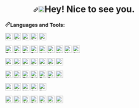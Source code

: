 <h1 align="center"><a id="user-content-hi-im-adam" class="anchor" aria-hidden="true" href="#hi-im-adam"><svg class="octicon octicon-link" viewBox="0 0 16 16" version="1.1" width="16" height="16" aria-hidden="true"><path fill-rule="evenodd" d="M7.775 3.275a.75.75 0 001.06 1.06l1.25-1.25a2 2 0 112.83 2.83l-2.5 2.5a2 2 0 01-2.83 0 .75.75 0 00-1.06 1.06 3.5 3.5 0 004.95 0l2.5-2.5a3.5 3.5 0 00-4.95-4.95l-1.25 1.25zm-4.69 9.64a2 2 0 010-2.83l2.5-2.5a2 2 0 012.83 0 .75.75 0 001.06-1.06 3.5 3.5 0 00-4.95 0l-2.5 2.5a3.5 3.5 0 004.95 4.95l1.25-1.25a.75.75 0 00-1.06-1.06l-1.25 1.25a2 2 0 01-2.83 0z"></path></svg></a><a target="_blank" rel="noopener noreferrer" href="https://raw.githubusercontent.com/iampavangandhi/iampavangandhi/master/gifs/Hi.gif"><img src="https://raw.githubusercontent.com/iampavangandhi/iampavangandhi/master/gifs/Hi.gif" width="20px" style="max-width:100%;"></a>Hey! Nice to see you.</h1>

<h3><a id="user-content-things-i-code-with" class="anchor" aria-hidden="true" href="#things-i-code-with"><svg class="octicon octicon-link" viewBox="0 0 16 16" version="1.1" width="16" height="16" aria-hidden="true"><path fill-rule="evenodd" d="M7.775 3.275a.75.75 0 001.06 1.06l1.25-1.25a2 2 0 112.83 2.83l-2.5 2.5a2 2 0 01-2.83 0 .75.75 0 00-1.06 1.06 3.5 3.5 0 004.95 0l2.5-2.5a3.5 3.5 0 00-4.95-4.95l-1.25 1.25zm-4.69 9.64a2 2 0 010-2.83l2.5-2.5a2 2 0 012.83 0 .75.75 0 001.06-1.06 3.5 3.5 0 00-4.95 0l-2.5 2.5a3.5 3.5 0 004.95 4.95l1.25-1.25a.75.75 0 00-1.06-1.06l-1.25 1.25a2 2 0 01-2.83 0z"></path></svg></a>Languages and Tools:</h3>

<p>
  <a
    target="_blank"
    rel="noopener noreferrer"
    href="https://img.shields.io/badge/JavaScript-323330?logo=javascript&logoColor=F7DF1E"
    ><img
      src="https://img.shields.io/badge/JavaScript-323330?logo=javascript&logoColor=F7DF1E"
      alt="Javascript"
      data-canonical-src="https://img.shields.io/badge/JavaScript-323330?logo=javascript&logoColor=F7DF1E"
      style="max-width: auto; height: 23px; "
  /></a>
  <a
    target="_blank"
    rel="noopener noreferrer"
    href="https://img.shields.io/badge/Python-F7DF1E?style=flat&amp;logo=python&amp;logoColor=black"
    ><img
      src="https://img.shields.io/badge/Python-F7DF1E?style=flat&amp;logo=python&amp;logoColor=black"
      alt="Python"
      data-canonical-src="https://img.shields.io/badge/Python-F7DF1E?style=flat&amp;logo=python&amp;logoColor=black"
      style="max-width: auto; height: 23px; "
  /></a>
  <a
    target="_blank"
    rel="noopener noreferrer"
    href="https://img.shields.io/badge/TypeScript-007ACC?style=for-the-badge&logo=typescript&logoColor=white"
    ><img
      src="https://img.shields.io/badge/TypeScript-007ACC?style=for-the-badge&logo=typescript&logoColor=white"
      alt="Typescript"
      data-canonical-src="https://img.shields.io/badge/TypeScript-007ACC?style=for-the-badge&logo=typescript&logoColor=white"
      style="height: 23px; max-width: auto"
  /></a>
  <a
    target="_blank"
    rel="noopener noreferrer"
    href="https://img.shields.io/badge/PHP-777BB4?style=for-the-badge&logo=php&logoColor=white"
    ><img
      src="https://img.shields.io/badge/PHP-777BB4?style=for-the-badge&logo=php&logoColor=white"
      alt="PHP"
      data-canonical-src="https://img.shields.io/badge/PHP-777BB4?style=for-the-badge&logo=php&logoColor=white"
      style="height: 23px; max-width: auto"
  /></a>
  <a
    target="_blank"
    rel="noopener noreferrer"
    href="https://img.shields.io/badge/Ruby-CC342D?style=for-the-badge&logo=ruby&logoColor=white"
    ><img
      src="https://img.shields.io/badge/Ruby-CC342D?style=for-the-badge&logo=ruby&logoColor=white"
      alt="Ruby"
      data-canonical-src="https://img.shields.io/badge/Ruby-CC342D?style=for-the-badge&logo=ruby&logoColor=white"
      style="height: 23px; max-width: auto"
  /></a>
</p>
  

<p>
  <a
    target="_blank"
    rel="noopener noreferrer"
    href="https://img.shields.io/badge/React-20232A?style=flat&amp;logo=react&amp;logoColor=61DAFB"
    ><img
      src="https://img.shields.io/badge/React-20232A?style=flat&amp;logo=react&amp;logoColor=61DAFB"
      alt="React"
      data-canonical-src="https://img.shields.io/badge/React-20232A?style=flat&amp;logo=react&amp;logoColor=61DAFB"
      style="max-width: auto; height: 23px; "
  /></a>
  <a
    target="_blank"
    rel="noopener noreferrer"
    href="https://img.shields.io/badge/React_Router-CA4245?style=flat&amp;logo=react-router&amp;logoColor=white"
    ><img
      src="https://img.shields.io/badge/React_Router-CA4245?style=flat&amp;logo=react-router&amp;logoColor=white"
      alt="React-router"
      data-canonical-src="https://img.shields.io/badge/React_Router-CA4245?style=flat&amp;logo=react-router&amp;logoColor=white"
      style="max-width: auto; height: 23px; "
  /></a>
  <a
    target="_blank"
    rel="noopener noreferrer"
    href="https://img.shields.io/badge/Redux-593D88?style=flat&amp;logo=redux&amp;logoColor=white"
    ><img
      src="https://img.shields.io/badge/Redux-593D88?style=flat&amp;logo=redux&amp;logoColor=white"
      alt="Redux"
      data-canonical-src="https://img.shields.io/badge/Redux-593D88?style=flat&amp;logo=redux&amp;logoColor=white"
      style="max-width: auto; height: 23px; "
  /></a>
  <a
    target="_blank"
    rel="noopener noreferrer"
    href="https://img.shields.io/badge/Rxjs-593D88?style=flat&amp;logo=Rxjs&amp;logoColor=white"
    ><img
      src="https://img.shields.io/badge/Rxjs-593D88?style=flat&amp;logo=Rxjs&amp;logoColor=white"
      alt="Rxjs"
      data-canonical-src="https://img.shields.io/badge/Rxjs-593D88?style=flat&amp;logo=Rxjs&amp;logoColor=white"
      style="max-width: auto; height: 23px; "
  /></a>
  <a
    target="_blank"
    rel="noopener noreferrer"
    href="https://img.shields.io/badge/Angular-20232A?style=flat&amp;logo=angular&amp;logoColor=61DAFB"
    ><img
      src="https://img.shields.io/badge/Angular-20232A?style=flat&amp;logo=angular&amp;logoColor=61DAFB"
      alt="Angular"
      data-canonical-src="https://img.shields.io/badge/Angular-20232A?style=flat&amp;logo=angular&amp;logoColor=61DAFB"
      style="max-width: auto; height: 23px; "
  /></a>
    <a
    target="_blank"
    rel="noopener noreferrer"
    href="https://img.shields.io/badge/Vue.js-35495E?style=for-the-badge&logo=vuedotjs&logoColor=4FC08D"
    ><img
      src="https://img.shields.io/badge/Vue.js-35495E?style=for-the-badge&logo=vuedotjs&logoColor=4FC08D"
      alt="Vue"
      data-canonical-src="https://img.shields.io/badge/Vue.js-35495E?style=for-the-badge&logo=vuedotjs&logoColor=4FC08D"
      style="height: 23px; max-width: auto"
  /></a>
    <a
    target="_blank"
    rel="noopener noreferrer"
    href="https://img.shields.io/badge/next.js-000000?style=for-the-badge&logo=nextdotjs&logoColor=white"
    ><img
      src="https://img.shields.io/badge/next.js-000000?style=for-the-badge&logo=nextdotjs&logoColor=white"
      alt="Next"
      data-canonical-src="https://img.shields.io/badge/next.js-000000?style=for-the-badge&logo=nextdotjs&logoColor=white"
      style="height: 23px; max-width: auto"
  /></a>
    <a
    target="_blank"
    rel="noopener noreferrer"
    href="https://img.shields.io/badge/nuxt.js-00C58E?style=for-the-badge&logo=nuxtdotjs&logoColor=white"
    ><img
      src="https://img.shields.io/badge/nuxt.js-00C58E?style=for-the-badge&logo=nuxtdotjs&logoColor=white"
      alt="Nuxt"
      data-canonical-src="https://img.shields.io/badge/nuxt.js-00C58E?style=for-the-badge&logo=nuxtdotjs&logoColor=white"
      style="height: 23px; max-width: auto"
  /></a>
  <a
    target="_blank"
    rel="noopener noreferrer"
    href="https://img.shields.io/badge/Apollo-20232A?style=flat&amp;logo=Apollo&amp;logoColor=61DAFB"
    ><img
      src="https://img.shields.io/badge/Apollo-20232A?style=flat&amp;logo=Apollo&amp;logoColor=61DAFB"
      alt="Apollo"
      data-canonical-src="https://img.shields.io/badge/Apollo-20232A?style=flat&amp;logo=Apollo&amp;logoColor=61DAFB"
      style="max-width: auto; height: 23px; "
  /></a>
</p>

<p>
 <a
    target="_blank"
    rel="noopener noreferrer"
    href="https://img.shields.io/badge/Sass-CC6699?style=flat&amp;logo=sass&amp;logoColor=white"
    ><img
      src="https://img.shields.io/badge/Sass-CC6699?style=flat&amp;logo=sass&amp;logoColor=white"
      alt="Sass"
      data-canonical-src="https://img.shields.io/badge/Sass-CC6699?style=flat&amp;logo=sass&amp;logoColor=white"
      style="max-width: auto; height: 23px; "
  /></a>
  <a
    target="_blank"
    rel="noopener noreferrer"
    href="https://img.shields.io/badge/Material--UI-0081CB?style=for-the-badge&logo=material-ui&logoColor=white"
    ><img
      src="https://img.shields.io/badge/Material--UI-0081CB?style=for-the-badge&logo=material-ui&logoColor=white"
      alt="Material"
      data-canonical-src="https://img.shields.io/badge/Material--UI-0081CB?style=for-the-badge&logo=material-ui&logoColor=white"
      style="height: 23px; max-width: auto"
  /></a>
  <a
    target="_blank"
    rel="noopener noreferrer"
    href="https://img.shields.io/badge/Bootstrap-563D7C?style=for-the-badge&logo=bootstrap&logoColor=white"
    ><img
      src="https://img.shields.io/badge/Bootstrap-563D7C?style=for-the-badge&logo=bootstrap&logoColor=white"
      alt="Bootstrap"
      data-canonical-src="https://img.shields.io/badge/Bootstrap-563D7C?style=for-the-badge&logo=bootstrap&logoColor=white"
      style="height: 23px; max-width: auto"
  /></a>
  <a
    target="_blank"
    rel="noopener noreferrer"
    href="https://img.shields.io/badge/Tailwind_CSS-38B2AC?style=for-the-badge&logo=tailwind-css&logoColor=white"
    ><img
      src="https://img.shields.io/badge/Tailwind_CSS-38B2AC?style=for-the-badge&logo=tailwind-css&logoColor=white"
      alt="Tailwind"
      data-canonical-src="https://img.shields.io/badge/Tailwind_CSS-38B2AC?style=for-the-badge&logo=tailwind-css&logoColor=white"
      style="height: 23px; max-width: auto"
  /></a>
  <a
    target="_blank"
    rel="noopener noreferrer"
    href="https://img.shields.io/badge/styled--components-DB7093?style=for-the-badge&logo=styled-components"
    ><img
      src="https://img.shields.io/badge/styled--components-DB7093?style=for-the-badge&logo=styled-components"
      alt="Styled components"
      data-canonical-src="https://img.shields.io/badge/styled--components-DB7093?style=for-the-badge&logo=styled-components&logoColor=white"
      style="height: 23px; max-width: auto"
  /></a>
  <a
    target="_blank"
    rel="noopener noreferrer"
    href="https://img.shields.io/badge/Chakra--UI-319795?style=for-the-badge&logo=chakra-ui&logoColor=white"
    ><img
      src="https://img.shields.io/badge/Chakra--UI-319795?style=for-the-badge&logo=chakra-ui&logoColor=white"
      alt="Chakra"
      data-canonical-src="https://img.shields.io/badge/Chakra--UI-319795?style=for-the-badge&logo=chakra-ui&logoColor=white"
      style="height: 23px; max-width: auto"
  /></a>
  <a
    target="_blank"
    rel="noopener noreferrer"
    href="https://img.shields.io/badge/Ant%20Design-1890FF?style=for-the-badge&logo=antdesign&logoColor=white"
    ><img
      src="https://img.shields.io/badge/Ant%20Design-1890FF?style=for-the-badge&logo=antdesign&logoColor=white"
      alt="AntDesign"
      data-canonical-src="https://img.shields.io/badge/Ant%20Design-1890FF?style=for-the-badge&logo=antdesign&logoColor=white"
      style="height: 23px; max-width: auto"
  /></a>
</p>  

<p>
  <a
    target="_blank"
    rel="noopener noreferrer"
    href="https://img.shields.io/badge/Node.js-43853D?style=flat&amp;logo=node.js&amp;logoColor=white"
    ><img
      src="https://img.shields.io/badge/Node.js-43853D?style=flat&amp;logo=node.js&amp;logoColor=white"
      alt="Node-js"
      data-canonical-src="https://img.shields.io/badge/Node.js-43853D?style=flat&amp;logo=node.js&amp;logoColor=white"
      style="max-width: auto; height: 23px; "
  /></a>
  <a
    target="_blank"
    rel="noopener noreferrer"
    href="https://img.shields.io/badge/Nest-43853D?style=flat&amp;logo=Nest&amp;logoColor=white"
    ><img
      src="https://img.shields.io/badge/Nest-43853D?style=flat&amp;logo=Nest&amp;logoColor=white"
      alt="Nest"
      data-canonical-src="https://img.shields.io/badge/Nest-43853D?style=flat&amp;logo=Nest&amp;logoColor=white"
      style="max-width: auto; height: 23px; "
  /></a>
  <a
    target="_blank"
    rel="noopener noreferrer"
    href="https://img.shields.io/badge/FLask-F7DF1E?style=flat&amp;logo=flask&amp;logoColor=black"
    ><img
      src="https://img.shields.io/badge/FLask-F7DF1E?style=flat&amp;logo=flask&amp;logoColor=black"
      alt="FLask"
      data-canonical-src="https://img.shields.io/badge/FLask-F7DF1E?style=flat&amp;logo=flask&amp;logoColor=black"
      style="max-width: auto; height: 23px; "
  /></a>
  <a
    target="_blank"
    rel="noopener noreferrer"
    href="https://img.shields.io/badge/DJango-F7DF1E?style=flat&amp;logo=django&amp;logoColor=black"
    ><img
      src="https://img.shields.io/badge/DJango-F7DF1E?style=flat&amp;logo=django&amp;logoColor=black"
      alt="DJango"
      data-canonical-src="https://img.shields.io/badge/DJango-F7DF1E?style=flat&amp;logo=django&amp;logoColor=black"
      style="max-width: auto; height: 23px; "
  /></a>
    <a
    target="_blank"
    rel="noopener noreferrer"
    href="https://img.shields.io/badge/fastapi-109989?style=for-the-badge&logo=FASTAPI&logoColor=white"
    ><img
      src="https://img.shields.io/badge/fastapi-109989?style=for-the-badge&logo=FASTAPI&logoColor=white"
      alt="Fast API"
      data-canonical-src="https://img.shields.io/badge/fastapi-109989?style=for-the-badge&logo=FASTAPI&logoColor=white"
      style="height: 23px; max-width: auto"
  /></a>
  <a
    target="_blank"
    rel="noopener noreferrer"
    href="https://img.shields.io/badge/Ruby_on_Rails-F7DF1E?style=flat&amp;logo=Ruby_on_Rails&amp"
    ><img
      src="https://img.shields.io/badge/Ruby_on_Rails-F7DF1E?style=flat&amp;logo=Ruby_on_Rails&amp"
      alt="Ruby_on_Rails"
      data-canonical-src="https://img.shields.io/badge/Ruby_on_Rails-F7DF1E?style=flat&amp;logo=Ruby_on_Rails&amp;logoColor=black"
      style="height:20px; max-width: auto; height: 23px; "
  /></a>
  <a
    target="_blank"
    rel="noopener noreferrer"
    href="https://img.shields.io/badge/Laravel-FF2D20?style=for-the-badge&logo=laravel&logoColor=white"
    ><img
      src="https://img.shields.io/badge/Laravel-FF2D20?style=for-the-badge&logo=laravel&logoColor=white"
      alt="Laravel"
      data-canonical-src="https://img.shields.io/badge/Laravel-FF2D20?style=for-the-badge&logo=laravel&logoColor=white"
      style="height:20px; max-width: auto; height: 23px; "
  /></a>
</p>

<p>
  <a
    target="_blank"
    rel="noopener noreferrer"
    href="https://img.shields.io/badge/postgres-F7DF1E?style=flat&amp;logo=postgres&amp;logoColor=black"
    ><img
      src="https://img.shields.io/badge/postgres-F7DF1E?style=flat&amp;logo=postgres&amp;logoColor=black"
      alt="postgres"
      data-canonical-src="https://img.shields.io/badge/postgres-F7DF1E?style=flat&amp;logo=postgres&amp;logoColor=black"
      style="height:20px; max-width: auto; height: 23px; "
  /></a>
  <a
    target="_blank"
    rel="noopener noreferrer"
    href="https://img.shields.io/badge/MySQL-F7DF1E?style=flat&amp;logo=MySQL&amp;logoColor=black"
    ><img
      src="https://img.shields.io/badge/MySQL-F7DF1E?style=flat&amp;logo=MySQL&amp;logoColor=black"
      alt="MySQL"
      data-canonical-src="https://img.shields.io/badge/MySQL-F7DF1E?style=flat&amp;logo=MySQL&amp;logoColor=black"
      style="height:20px; max-width: auto; height: 23px; "
  /></a>
  <a
    target="_blank"
    rel="noopener noreferrer"
    href="https://img.shields.io/badge/MongoDB-white?style=for-the-badge&logo=mongodb&logoColor=4EA94B"
    ><img
      src="https://img.shields.io/badge/MongoDB-white?style=for-the-badge&logo=mongodb&logoColor=4EA94B"
      alt="MongoDB"
      data-canonical-src="https://img.shields.io/badge/MongoDB-white?style=for-the-badge&logo=mongodb&logoColor=4EA94B"
      style="height:20px; max-width: auto; height: 23px; "
  /></a>
  <a
    target="_blank"
    rel="noopener noreferrer"
    href="https://img.shields.io/badge/SQLite-07405E?style=for-the-badge&logo=sqlite&logoColor=white"
    ><img
      src="https://img.shields.io/badge/SQLite-07405E?style=for-the-badge&logo=sqlite&logoColor=white"
      alt="SQLite"
      data-canonical-src="https://img.shields.io/badge/SQLite-07405E?style=for-the-badge&logo=sqlite&logoColor=white"
      style="height:20px; max-width: auto; height: 23px; "
  /></a>
  <a
    target="_blank"
    rel="noopener noreferrer"
    href="https://img.shields.io/badge/redis-%23DD0031.svg?&style=for-the-badge&logo=redis&logoColor=white"
    ><img
      src="https://img.shields.io/badge/redis-%23DD0031.svg?&style=for-the-badge&logo=redis&logoColor=white"
      alt="Redis"
      data-canonical-src="https://img.shields.io/badge/redis-%23DD0031.svg?&style=for-the-badge&logo=redis&logoColor=white"
      style="height:20px; max-width: auto; height: 23px; "
  /></a>
</p>
  
<p>
  <a
    target="_blank"
    rel="noopener noreferrer"
    href="https://img.shields.io/badge/-Heroku-430098?style=flat&amp;logo=heroku"
    ><img
      src="https://img.shields.io/badge/-Heroku-430098?style=flat&amp;logo=heroku"
      alt="Heroku"
      data-canonical-src="https://img.shields.io/badge/-Heroku-430098?style=flat&amp;logo=heroku"
      style="max-width: auto; height: 23px; "
  /></a>
  <a
    target="_blank"
    rel="noopener noreferrer"
    href="https://img.shields.io/badge/-Netlify-00C7B7?style=flat&amp;logo=netlify&amp;logoColor=white"
    ><img
      src="https://img.shields.io/badge/-Netlify-00C7B7?style=flat&amp;logo=netlify&amp;logoColor=white"
      alt="Netlify"
      data-canonical-src="https://img.shields.io/badge/-Netlify-00C7B7?style=flat&amp;logo=netlify&amp;logoColor=white"
      style="max-width: auto; height: 23px; "
  /></a>
  <a
    target="_blank"
    rel="noopener noreferrer"
    href="https://img.shields.io/badge/GitHub-100000?=flat&amp;logo=github&amp;logoColor=white"
    ><img
      src="https://img.shields.io/badge/GitHub-100000?=flat&amp;logo=github&amp;logoColor=white"
      alt="Github"
      data-canonical-src="https://img.shields.io/badge/GitHub-100000?=flat&amp;logo=github&amp;logoColor=white"
      style="max-width: auto; height: 23px; "
  /></a>
  <a
    target="_blank"
    rel="noopener noreferrer"
    href="https://img.shields.io/badge/Docker-100000?=flat&amp;logo=Docker&amp;logoColor=white"
    ><img
      src="https://img.shields.io/badge/Docker-100000?=flat&amp;logo=Docker&amp;logoColor=white"
      alt="Docker"
      data-canonical-src="https://img.shields.io/badge/Docker-100000?=flat&amp;logo=Docker&amp;logoColor=white"
      style="max-width: auto; height: 23px; "
  /></a>
  <a
    target="_blank"
    rel="noopener noreferrer"
    href="https://img.shields.io/badge/GCP-100000?=flat&amp;logo=GCP&amp;logoColor=white"
    ><img
      src="https://img.shields.io/badge/GCP-100000?=flat&amp;logo=GCP&amp;logoColor=white"
      alt="GCP"
      data-canonical-src="https://img.shields.io/badge/GCP-100000?=flat&amp;logo=GCP&amp;logoColor=white"
      style="max-width: auto; height: 23px; "
  /></a>
  <a
    target="_blank"
    rel="noopener noreferrer"
    href="https://img.shields.io/badge/Salesforce-00A1E0?style=for-the-badge&logo=Salesforce&logoColor=white"
    ><img
      src="https://img.shields.io/badge/Salesforce-00A1E0?style=for-the-badge&logo=Salesforce&logoColor=white"
      alt="Vercel"
      data-canonical-src="https://img.shields.io/badge/Salesforce-00A1E0?style=for-the-badge&logo=Salesforce&logoColor=white"
      style="height:20px; max-width: auto; height: 23px; "
  /></a>
  <a
    target="_blank"
    rel="noopener noreferrer"
    href="https://img.shields.io/badge/Vercel-000000?style=for-the-badge&logo=vercel&logoColor=white"
    ><img
      src="https://img.shields.io/badge/Vercel-000000?style=for-the-badge&logo=vercel&logoColor=white"
      alt="Vercel"
      data-canonical-src="https://img.shields.io/badge/Vercel-000000?style=for-the-badge&logo=vercel&logoColor=white"
      style="height:20px; max-width: auto; height: 23px; "
  /></a>
</p>

<!---
mywork-dragon/mywork-dragon is a ✨ special ✨ repository because its `README.md` (this file) appears on your GitHub profile.
You can click the Preview link to take a look at your changes.
--->

